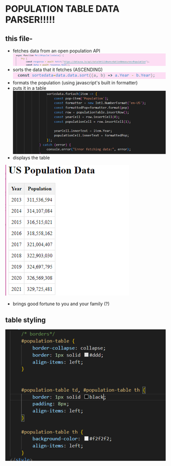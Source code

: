 # POPULATION TABLE DATA PARSER!!!!!
## this file-
- fetches data from an open population API
![image](./fetch.png)
- sorts the data that it fetches (ASCENDING)
![image](./sort.png)
- formats the population (using javascript's built in formatter)
- puts it in a table
![format and add to table](./sort%20and%20add%20to%20table.png)
- displays the table

![image](./display%20table.png)
- brings good fortune to you and your family (?)
## table styling
![INLINE CSS](./styling!.png)